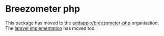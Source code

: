 # Breezometer php

This package has moved to the [addappio/breezometer-php](https://github.com/addappio/breezometer-php) organisation.
The [laravel implementation](https://github.com/addappio/breezometer-laravel) has moved too.
